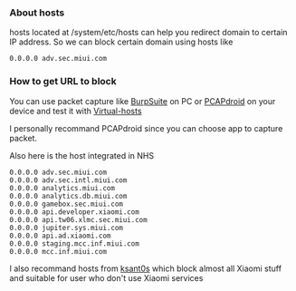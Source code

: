 ### About hosts

hosts located at /system/etc/hosts can help you redirect domain to certain IP address. So we can block certain domain using hosts like


```
0.0.0.0 adv.sec.miui.com
```
 
### How to get URL to block

You can use packet capture like [BurpSuite](https://portswigger.net/burp) on PC or [PCAPdroid](https://github.com/emanuele-f/PCAPdroid) on your device and test it with [Virtual-hosts](https://github.com/x-falcon/Virtual-Hosts)

I personally recommand PCAPdroid since you can choose app to capture packet.

Also here is the host integrated in NHS


```
0.0.0.0 adv.sec.miui.com
0.0.0.0 adv.sec.intl.miui.com
0.0.0.0 analytics.miui.com
0.0.0.0 analytics.db.miui.com
0.0.0.0 gamebox.sec.miui.com
0.0.0.0 api.developer.xiaomi.com
0.0.0.0 api.tw06.xlmc.sec.miui.com
0.0.0.0 jupiter.sys.miui.com
0.0.0.0 api.ad.xiaomi.com
0.0.0.0 staging.mcc.inf.miui.com
0.0.0.0 mcc.inf.miui.com
```

I also recommand hosts from [ksant0s](https://gist.githubusercontent.com/ksant0s/89029bb31fa74a1b6aa7a961d19bc367/raw/e2f935c6ce75982d82312b29d6675c6c96b23bdd/hosts) which block almost all Xiaomi stuff and suitable for user who don't use Xiaomi services